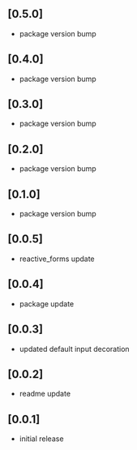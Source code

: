 ## [0.5.0]
* package version bump

## [0.4.0]
* package version bump

## [0.3.0]
* package version bump

## [0.2.0]
* package version bump

## [0.1.0]
* package version bump

## [0.0.5]
* reactive_forms update

## [0.0.4]
* package update

## [0.0.3]
* updated default input decoration

## [0.0.2]
* readme update

## [0.0.1]
* initial release
